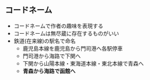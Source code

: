 ##  コードネーム

* コードネームで作者の趣味を表現する
* コードネームは無尽蔵に存在するものがいい
* 鉄道(在来線)の駅名で命名
  * 鹿児島本線を鹿児島から門司港へ各駅停車
  * 門司港から海路で下関へ
  * 下関から山陽本線・東海道本線・東北本線で青森へ
  * **青森から海路で函館へ**
 